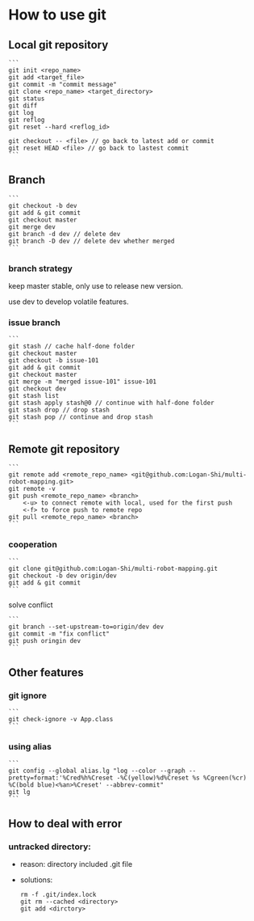 # How to use git

## Local git repository

	```
	git init <repo_name>
	git add <target_file>
	git commit -m "commit message"
	git clone <repo_name> <target_directory>
	git status
	git diff
	git log
	git reflog
	git reset --hard <reflog_id>

	git checkout -- <file> // go back to latest add or commit
	git reset HEAD <file> // go back to lastest commit
	```

## Branch

	```
	git checkout -b dev
	git add & git commit
	git checkout master
	git merge dev
	git branch -d dev // delete dev
	git branch -D dev // delete dev whether merged
	```

### branch strategy

keep master stable, only use to release new version.

use dev to develop volatile features.

### issue branch

	```
	git stash // cache half-done folder
	git checkout master
	git checkout -b issue-101
	git add & git commit
	git checkout master
	git merge -m "merged issue-101" issue-101
	git checkout dev
	git stash list
	git stash apply stash@0 // continue with half-done folder
	git stash drop // drop stash
	git stash pop // continue and drop stash
	```
  
## Remote git repository

	```
	git remote add <remote_repo_name> <git@github.com:Logan-Shi/multi-robot-mapping.git> 
	git remote -v
	git push <remote_repo_name> <branch>
		<-u> to connect remote with local, used for the first push
		<-f> to force push to remote repo
	git pull <remote_repo_name> <branch>
	```

### cooperation

	```
	git clone git@github.com:Logan-Shi/multi-robot-mapping.git
	git checkout -b dev origin/dev
	git add & git commit
	```

solve conflict
	
	```
	git branch --set-upstream-to=origin/dev dev
	git commit -m "fix conflict"
	git push oringin dev
	```

## Other features

### git ignore

	```
	git check-ignore -v App.class
	```

### using alias

	```
	git config --global alias.lg "log --color --graph --pretty=format:'%Cred%h%Creset -%C(yellow)%d%Creset %s %Cgreen(%cr) %C(bold blue)<%an>%Creset' --abbrev-commit"
	git lg
	```

## How to deal with error

### untracked directory:

* reason: directory included .git file

* solutions: 

	```
	rm -f .git/index.lock  
	git rm --cached <directory>  
	git add <dirctory>  
	```